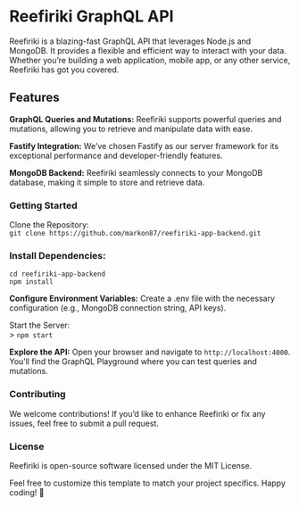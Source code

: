 <h1>Reefiriki GraphQL API</h1>
<p>Reefiriki is a blazing-fast GraphQL API that leverages Node.js and MongoDB. It provides a flexible and efficient way to interact with your data. Whether you’re building a web application, mobile app, or any other service, Reefiriki has got you covered.</p>

<h2>Features</h2>
<p><strong>GraphQL Queries and Mutations:</strong> Reefiriki supports powerful queries and mutations, allowing you to retrieve and manipulate data with ease.</p>
<p><strong>Fastify Integration:</strong> We’ve chosen Fastify as our server framework for its exceptional performance and developer-friendly features.</p>
<p><strong>MongoDB Backend:</strong> Reefiriki seamlessly connects to your MongoDB database, making it simple to store and retrieve data.</p>

<h3>Getting Started</h3>
<p>Clone the Repository:<br/>
<code>git clone https://github.com/markon87/reefiriki-app-backend.git</code></p>

<h3>Install Dependencies:</h3>
<p><code>cd reefiriki-app-backend
npm install</code></p>

<p><strong>Configure Environment Variables:</strong> Create a .env file with the necessary configuration (e.g., MongoDB connection string, API keys).</p>
<p>Start the Server:<br/>>
<code>npm start</code></p>

<p><strong>Explore the API:</strong> Open your browser and navigate to <code>http://localhost:4000</code>. You’ll find the GraphQL Playground where you can test queries and mutations.</p>

<h3>Contributing</h3>
<p>We welcome contributions! If you’d like to enhance Reefiriki or fix any issues, feel free to submit a pull request.</p>

<h3>License</h3>
<p>Reefiriki is open-source software licensed under the MIT License.</p>

<p>Feel free to customize this template to match your project specifics. Happy coding! 🚀</p>
